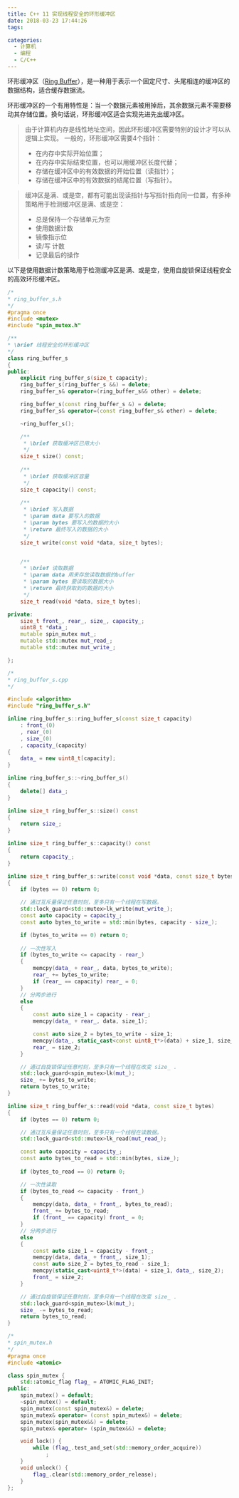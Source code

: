 ```yaml
---
title: C++ 11 实现线程安全的环形缓冲区
date: 2018-03-23 17:44:26
tags:

categories: 
  - 计算机
  - 编程
  - C/C++
---
```



环形缓冲区（[Ring Buffer](https://zh.wikipedia.org/wiki/%E7%92%B0%E5%BD%A2%E7%B7%A9%E8%A1%9D%E5%8D%80 )），是一种用于表示一个固定尺寸、头尾相连的缓冲区的数据结构，适合缓存数据流。

环形缓冲区的一个有用特性是：当一个数据元素被用掉后，其余数据元素不需要移动其存储位置。换句话说，环形缓冲区适合实现先进先出缓冲区。

<link href="/style/ringbuffer.css" rel="stylesheet" type="text/css" />
<div style="text-align: center"><div class="lds-ring"><div></div><div></div><div></div><div></div></div></div>

> 由于计算机内存是线性地址空间，因此环形缓冲区需要特别的设计才可以从逻辑上实现。
> 一般的，环形缓冲区需要4个指针：
> * 在内存中实际开始位置；
> * 在内存中实际结束位置，也可以用缓冲区长度代替；
> * 存储在缓冲区中的有效数据的开始位置（读指针）；
> * 存储在缓冲区中的有效数据的结尾位置（写指针）。

> 缓冲区是满、或是空，都有可能出现读指针与写指针指向同一位置，有多种策略用于检测缓冲区是满、或是空：
> * 总是保持一个存储单元为空
> * 使用数据计数
> * 镜像指示位
> * 读/写 计数
> * 记录最后的操作


<!--more -->

以下是使用数据计数策略用于检测缓冲区是满、或是空，使用自旋锁保证线程安全的高效环形缓冲区。

```cpp
/*
* ring_buffer_s.h
*/
#pragma once
#include <mutex>
#include "spin_mutex.h"

/**
* \brief 线程安全的环形缓冲区
*/
class ring_buffer_s
{
public:
	explicit ring_buffer_s(size_t capacity);
	ring_buffer_s(ring_buffer_s &&) = delete;
	ring_buffer_s& operator=(ring_buffer_s&& other) = delete;

	ring_buffer_s(const ring_buffer_s &) = delete;
	ring_buffer_s& operator=(const ring_buffer_s& other) = delete;

	~ring_buffer_s();

	/**
	 * \brief 获取缓冲区已用大小
	 */
	size_t size() const;
		
	/**
	 * \brief 获取缓冲区容量
	 */
	size_t capacity() const;
	
	/**
	 * \brief 写入数据
	 * \param data 要写入的数据
	 * \param bytes 要写入的数据的大小
	 * \return 最终写入的数据的大小
	 */
	size_t write(const void *data, size_t bytes);


	/**
	 * \brief 读取数据
	 * \param data 用来存放读取数据的buffer
	 * \param bytes 要读取的数据大小
	 * \return 最终获取到的数据的大小
	 */
	size_t read(void *data, size_t bytes);

private:
	size_t front_, rear_, size_, capacity_;
	uint8_t *data_;
	mutable spin_mutex mut_;
	mutable std::mutex mut_read_;
	mutable std::mutex mut_write_;

};
```


```cpp
/*
* ring_buffer_s.cpp
*/

#include <algorithm>
#include "ring_buffer_s.h"

inline ring_buffer_s::ring_buffer_s(const size_t capacity)
	: front_(0)
	, rear_(0)
	, size_(0)
	, capacity_(capacity)
{
	data_ = new uint8_t[capacity];
}

inline ring_buffer_s::~ring_buffer_s()
{
	delete[] data_;
}

inline size_t ring_buffer_s::size() const
{
	return size_;
}

inline size_t ring_buffer_s::capacity() const
{
	return capacity_;
}

inline size_t ring_buffer_s::write(const void *data, const size_t bytes)
{
	if (bytes == 0) return 0;

	// 通过互斥量保证任意时刻，至多只有一个线程在写数据。
	std::lock_guard<std::mutex>lk_write(mut_write_);
	const auto capacity = capacity_;
	const auto bytes_to_write = std::min(bytes, capacity - size_);

	if (bytes_to_write == 0) return 0;
	
	// 一次性写入
	if (bytes_to_write <= capacity - rear_)
	{
		memcpy(data_ + rear_, data, bytes_to_write);
		rear_ += bytes_to_write;
		if (rear_ == capacity) rear_ = 0;
	}
	// 分两步进行
	else
	{
		const auto size_1 = capacity - rear_;
		memcpy(data_ + rear_, data, size_1);

		const auto size_2 = bytes_to_write - size_1;
		memcpy(data_, static_cast<const uint8_t*>(data) + size_1, size_2);
		rear_ = size_2;
	}

	// 通过自旋锁保证任意时刻，至多只有一个线程在改变 size_ .
	std::lock_guard<spin_mutex>lk(mut_);
	size_ += bytes_to_write;
	return bytes_to_write;
}

inline size_t ring_buffer_s::read(void *data, const size_t bytes)
{
	if (bytes == 0) return 0;

	// 通过互斥量保证任意时刻，至多只有一个线程在读数据。
	std::lock_guard<std::mutex>lk_read(mut_read_);

	const auto capacity = capacity_;
	const auto bytes_to_read = std::min(bytes, size_);
	
	if (bytes_to_read == 0) return 0;

	// 一次性读取
	if (bytes_to_read <= capacity - front_)
	{
		memcpy(data, data_ + front_, bytes_to_read);
		front_ += bytes_to_read;
		if (front_ == capacity) front_ = 0;
	}
	// 分两步进行
	else
	{
		const auto size_1 = capacity - front_;
		memcpy(data, data_ + front_, size_1);
		const auto size_2 = bytes_to_read - size_1;
		memcpy(static_cast<uint8_t*>(data) + size_1, data_, size_2);
		front_ = size_2;
	}

	// 通过自旋锁保证任意时刻，至多只有一个线程在改变 size_ .
	std::lock_guard<spin_mutex>lk(mut_);
	size_ -= bytes_to_read;
	return bytes_to_read;
}
```


```cpp
/*
* spin_mutex.h
*/
#pragma once
#include <atomic>

class spin_mutex {
	std::atomic_flag flag_ = ATOMIC_FLAG_INIT;
public:
	spin_mutex() = default;
	~spin_mutex() = default;
	spin_mutex(const spin_mutex&) = delete;
	spin_mutex& operator= (const spin_mutex&) = delete;
	spin_mutex(spin_mutex&&) = delete;
	spin_mutex& operator= (spin_mutex&&) = delete;

	void lock() {
		while (flag_.test_and_set(std::memory_order_acquire))
			;
	}
	void unlock() {
		flag_.clear(std::memory_order_release);
	}
};
```